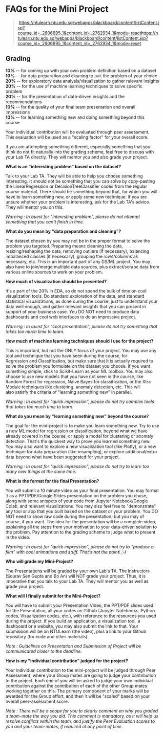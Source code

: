 # FAQs for the Mini Project

>  https://ntulearn.ntu.edu.sg/webapps/blackboard/content/listContent.jsp?course_id=_2606895_1&content_id=_2762934_1&mode=resethttps://ntulearn.ntu.edu.sg/webapps/blackboard/content/listContent.jsp?course_id=_2606895_1&content_id=_2762934_1&mode=reset



## Grading

**10%** -- for coming up with your own problem definition based on a dataset  
**10%** -- for data preparation and cleaning to suit the problem of your choice  
**20%** -- for exploratory data analysis/visualization to gather relevant insights  
**20%** -- for the use of machine learning techniques to solve specific problem  
**20%** -- for the presentation of data-driven insights and the recommendations  
**10%** -- for the quality of your final team presentation and overall impressions  
**10%** -- for learning something new and doing something beyond this course



Your individual contribution will be evaluated through peer assessment.  
This evaluation will be used as a "scaling factor" for your overall score.

If you are attempting something different, especially something that you think do not fit naturally into the grading scheme, feel free to discuss with your Lab TA directly. They will mentor you and also grade your project.



**What is an "interesting problem" based on the dataset?**

Talk to your Lab TA. They will be able to help you choose something interesting. It should not be something that you can solve by copy-pasting the LinearRegression or DecisionTreeClassifier codes from the regular course material. There should be something beyond that, for which you will have to learn something new, or apply some new technique. If you are unsure whether your problem is interesting, ask for the Lab TA's advice. They will mentor you on this.

*Warning : In quest for "interesting problem", please do not attempt something that you can't finish in time.*



**What do you mean by "data preparation and cleaning"?**

The dataset chosen by you may not be in the proper format to solve the problem you targeted. Preparing means cleaning the data, resizing/reshaping the data, removing outliers (if necessary), balancing imbalanced classes (if necessary), grouping the rows/columns as necessary, etc. This is an important part of any DS/ML project. You may also have to join/merge multiple data sources, plus extract/scrape data from various online sources to work on your problem.



**How much of visualization should be presented?**

It's a part of the 20% in EDA, so do not spend the bulk of time on cool visualization tools. Do standard exploration of the data, and standard statistical visualizations, as done during the course, just to understand your data well enough, and gather relevant insights that you can present in support of your business case. You DO NOT need to produce data dashboards and cool web interfaces to do an impressive project.

*Warning : In quest for "cool presentation", please do not try something that takes too much time to learn.*



**How much of machine learning techniques should I use for the project?**

This is important, but not the ONLY focus of your project. You may use any tool and technique that you have seen during the course, for Regression and Classification, but make sure that it is actually required to solve the problem you formulate on the dataset you choose. If you want something simple, stick to Scikit-Learn as your ML toolbox. You may also choose to use new models that you have not seen in the course, like Random Forest for regression, Naive Bayes for classification, or the Xtra Module techniques like clustering, anomaly detection, etc. This will also satisfy the criteria of "learning something new" in parallel.

*Warning : In quest for "quick impression", please do not try complex tools that takes too much time to learn.*



**What do you mean by "learning something new" beyond the course?**

The goal for the mini-project is to make you learn something new. Try to use a new ML model for regression or classification, beyond what we have already covered in the course, or apply a model for clustering or anomaly detection. That's the quickest way to prove you learned something new. You may also want to explore a new visualization tool (like Plotly), or a new technique for data preparation (like resampling), or explore additional/extra data beyond what have been suggested for your project.

*Warning : In quest for "quick impression", please do not try to learn too many new things at the same time.*



**What is the format for the final Presentation?**

You will submit a 10 minute video as your final presentation. You may format it as a PPT/PDF/Google Slides presentation on the problem you chose, along with some snippets of your code from Jupyter Notebook/Google Colab, and relevant visualizations. You may also feel free to "demonstrate" any tool or app that you built based on the dataset or your problem. You DO NOT need to show raw code during the presentation, but you may of course, if you want. The idea for the presentation will be a complete video, explaining all the steps from your motivation to your data-driven solution to the problem. Pay attention to the grading scheme to judge what to present in the video.

*Warning : In quest for "quick impression", please do not try to "produce a film" with cool animations and stuff. That's not the point! ;-)*



**Who will grade my Mini-Project?**

The Presentations will be graded by your own Lab's TA. The Instructors (Sourav Sen Gupta and Bo An) will NOT grade your project. Thus, it is imperative that you talk to your Lab TA. They will mentor you as well as grade your project.



**What will I finally submit for the Mini-Project?**

You will have to submit your Presentation Video, the PPT/PDF slides used for the Presentation, all your codes on Github (Jupyter Notebooks, Python codes, Visualization codes, etc.), with reference to the resources you used during the project. If you build an application, a visualization tool, a dashboard or a website, you may also submit the link to that. Your submission will be on NTULearn (the video), plus a link to your Github repository (for code and other materials).

*Note : Guidelines on Presentation and Submission of Project will be communicated closer to the deadline.*



**How is my "individual contribution" judged for the project?**

Your individual contribution to the mini-project will be judged through Peer Assessment, where your Group mates are going to judge your contribution to the project. Each one of you will be asked to judge your own individual contribution against the contribution of each of the other Group mates working together on this. The primary component of your marks will be awarded for the Group effort, and then it will be "scaled" based on your overall peer-assessment score.

*Note : There will be a scope for you to clearly comment on why you graded a team-mate the way you did. This comment is mandatory, as it will help us resolve conflicts within the team, and justify the Peer Evaluation scores to you and your team-mates, if required at any point of time.*
